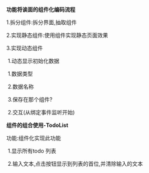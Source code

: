 **功能将诶面的组件化编码流程**

1.拆分组件:拆分界面,抽取组件

2.实现静态组件:使用组件实现静态页面效果

3.实现动态组件

​	1.动态显示初始化数据

​		1.数据类型

​		2.数据名称

​		3.保存在那个组件?

​	2.交互(从绑定事件监听开始)

**组件的组合使用-TodoList**

功能:组件化实现此功能

​	1.显示所有todo 列表

​	2.输入文本,点击按钮显示到列表的首位,并清除输入的文本

​	

